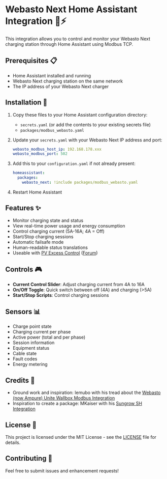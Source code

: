 # Webasto Next Home Assistant Integration 🚗⚡

This integration allows you to control and monitor your Webasto Next charging station through Home Assistant using Modbus TCP.

## Prerequisites 📋

- Home Assistant installed and running
- Webasto Next charging station on the same network
- The IP address of your Webasto Next charger

## Installation 🔧

1. Copy these files to your Home Assistant configuration directory:
   - `secrets.yaml` (or add the contents to your existing secrets file)
   - `packages/modbus_webasto.yaml`

2. Update your `secrets.yaml` with your Webasto Next IP address and port:
   ```yaml
   webasto_modbus_host_ip: 192.168.178.xxx
   webasto_modbus_port: 502
   ```

3. Add this to your `configuration.yaml` if not already present:
   ```yaml
   homeassistant:
     packages:
       webasto_next: !include packages/modbus_webasto.yaml
   ```

4. Restart Home Assistant

## Features ✨

- Monitor charging state and status
- View real-time power usage and energy consumption
- Control charging current (5A-16A; 4A = Off)
- Start/Stop charging sessions
- Automatic failsafe mode
- Human-readable status translations
- Useable with [PV Excess Control](https://github.com/InventoCasa/ha-advanced-blueprints/tree/main/PV_Excess_Control) ([Forum](https://community.home-assistant.io/t/pv-solar-excess-optimizer-auto-control-appliances-wallbox-dish-washer-heatpump-based-on-excess-solar-power/))

## Controls 🎮

- **Current Control Slider**: Adjust charging current from 4A to 16A
- **On/Off Toggle**: Quick switch between off (4A) and charging (>5A)
- **Start/Stop Scripts**: Control charging sessions

## Sensors 📊

- Charge point state
- Charging current per phase
- Active power (total and per phase)
- Session information
- Equipment status
- Cable state
- Fault codes
- Energy metering

## Credits 🙏

- Ground work and inspiration: lemubo with his tread about the [Webasto (now Ampure) Unite Wallbox Modbus Integration](https://community.home-assistant.io/t/webasto-now-ampure-unite-wallbox-modbus-integration/720172/)
- Inspiration to create a package: MKaiser with his [Sungrow SH Integration](https://github.com/mkaiser/Sungrow-SHx-Inverter-Modbus-Home-Assistant)

## License 📄

This project is licensed under the MIT License - see the [LICENSE](LICENSE) file for details.

## Contributing 🤝

Feel free to submit issues and enhancement requests!